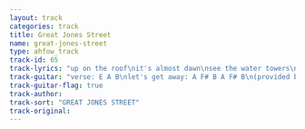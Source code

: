 ```yaml
---
layout: track
categories: track
title: Great Jones Street
name: great-jones-street
type: ahfow_track
track-id: 65
track-lyrics: "up on the roof\nit's almost dawn\nsee the water towers\nlook so forlorn\nthey've got no reason\nto feel that way\n\nnight turn to day\nlet's get away\nit's another day\n\nlet's get away\nit's another day\n\nwe'll go somewhere\nwe've never been\ntime's runnin' out\nwe'll start again\nwhat's round the bend\ni just can't say\n\nnight turn to day\nlet's get away\nit's another day\n\nlet's get away\nit's another day"
track-guitar: "verse: E A B\nlet's get away: A F# B A F# B\n(provided by brad)"
track-guitar-flag: true
track-author: 
track-sort: "GREAT JONES STREET"
track-original: 
---
```

